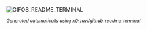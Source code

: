 
<div align="justify">
<picture>
    <source media="(prefers-color-scheme: dark)" srcset="https://i.ibb.co/2ZyPS2b/output-gif.gif">
    <source media="(prefers-color-scheme: light)" srcset="https://i.ibb.co/2ZyPS2b/output-gif.gif">
    <img alt="GIFOS_README_TERMINAL" src="https://i.ibb.co/2ZyPS2b/output-gif.gif">
</picture>

<sub><i>Generated automatically using [x0rzavi/github-readme-terminal](https://github.com/x0rzavi/github-readme-terminal)</i></sub>

</div>
    